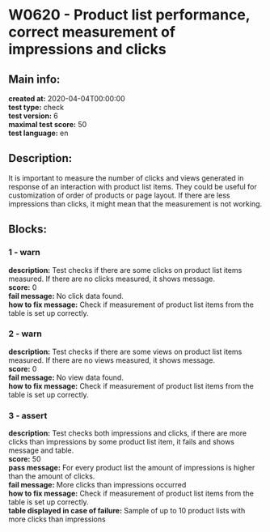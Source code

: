 # W0620 - Product list performance, correct measurement of impressions and clicks  
## Main info:  
**created at:** 2020-04-04T00:00:00  
**test type:** check  
**test version:** 6  
**maximal test score:** 50  
**test language:** en  
## Description:  
It is important to measure the number of clicks and views generated in response of an interaction with product list items. They could be useful for customization of order of products or page layout. If there are less impressions than clicks, it might mean that the measurement is not working.   
## Blocks:  
### 1 - warn
**description:** Test checks if there are some clicks on product list items measured. If there are no clicks measured, it shows message.  
**score:** 0  
**fail message:** No click data found.  
**how to fix message:** Check if measurement of product list items from the table is set up correctly.  
### 2 - warn
**description:** Test checks if there are some views on product list items measured. If there are no views measured, it shows message.  
**score:** 0  
**fail message:** No view data found.  
**how to fix message:** Check if measurement of product list items from the table is set up correctly.  
### 3 - assert
**description:** Test checks both impressions and clicks, if there are more clicks than impressions by some product list item, it fails and shows message and table.  
**score:** 50  
**pass message:** For every product list the amount of impressions is higher than the amount of clicks.  
**fail message:** More clicks than impressions occurred  
**how to fix message:** Check if measurement of product list items from the table is set up correctly.  
**table displayed in case of failure:** Sample of up to 10 product lists with more clicks than impressions  
